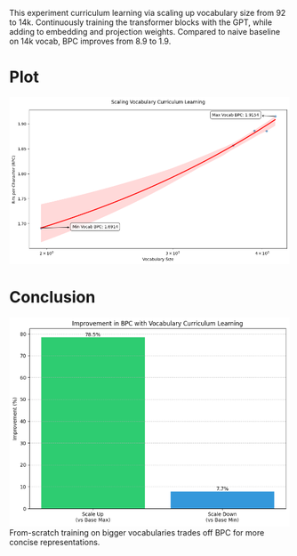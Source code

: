 This experiment curriculum learning via scaling up vocabulary size from 92 to 14k. Continuously training the transformer blocks with the GPT, while adding to embedding and projection weights. Compared to naive baseline on 14k vocab, BPC improves from 8.9 to 1.9. 

# Plot 

![Vocabulary Curriculum Learning: scales up vocabulary from 92 to 14k](vocabcurriculum_scaleup.png)

# Conclusion

![Vocabulary Curriculum Learning: scales up vocabulary from 92 to 14k](scaleImprovement.png)
From-scratch training on bigger vocabularies trades off BPC for more concise representations. 
